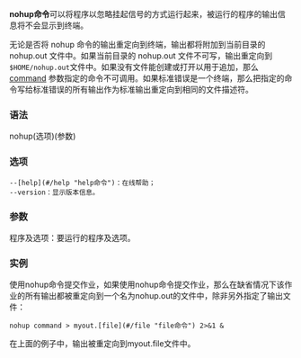 **nohup命令**可以将程序以忽略挂起信号的方式运行起来，被运行的程序的输出信息将不会显示到终端。

无论是否将 nohup 命令的输出重定向到终端，输出都将附加到当前目录的 nohup.out 文件中。如果当前目录的 nohup.out 文件不可写，输出重定向到`$HOME/nohup.out`文件中。如果没有文件能创建或打开以用于追加，那么 [command](#/command "command命令") 参数指定的命令不可调用。如果标准错误是一个终端，那么把指定的命令写给标准错误的所有输出作为标准输出重定向到相同的文件描述符。

### 语法  

nohup(选项)(参数)

### 选项  

```
--[help](#/help "help命令")：在线帮助；
--version：显示版本信息。
```

### 参数  

程序及选项：要运行的程序及选项。

### 实例  

使用nohup命令提交作业，如果使用nohup命令提交作业，那么在缺省情况下该作业的所有输出都被重定向到一个名为nohup.out的文件中，除非另外指定了输出文件：

```
nohup command > myout.[file](#/file "file命令") 2>&1 &
```

在上面的例子中，输出被重定向到myout.file文件中。